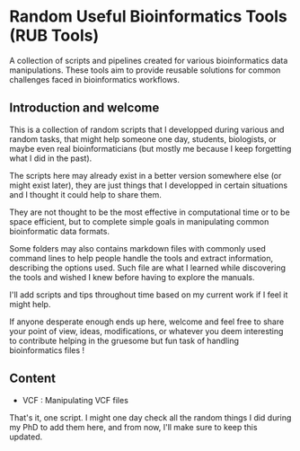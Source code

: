 # Random Useful Bioinformatics Tools (RUB Tools)

A collection of scripts and pipelines created for various bioinformatics data manipulations. These tools aim to provide reusable solutions for common challenges faced in bioinformatics workflows.

## Introduction and welcome

This is a collection of random scripts that I developped during various and random tasks, that might help someone one day, students, biologists, or maybe even real bioinformaticians (but mostly me because I keep forgetting what I did in the past).

The scripts here may already exist in a better version somewhere else (or might exist later), they are just things that I developped in certain situations and I thought it could help to share them.

They are not thought to be the most effective in computational time or to be space efficient, but to complete simple goals in manipulating common bioinformatic data formats.

Some folders may also contains markdown files with commonly used command lines to help people handle the tools and extract information, describing the options used. Such file are what I learned while discovering the tools and wished I knew before having to explore the manuals.

I'll add scripts and tips throughout time based on my current work if I feel it might help.

If anyone desperate enough ends up here, welcome and feel free to share your point of view, ideas, modifications, or whatever you deem interesting to contribute helping in the gruesome but fun task of handling bioinformatics files !

## Content
- VCF : Manipulating VCF files


That's it, one script. I might one day check all the random things I did during my PhD to add them here, and from now, I'll make sure to keep this updated.